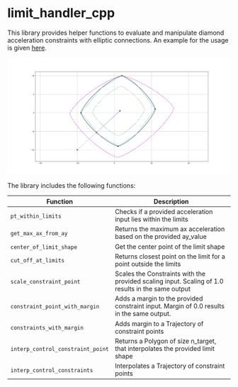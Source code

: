 # limit_handler_cpp
This library provides helper functions to evaluate and manipulate diamond acceleration constraints with elliptic connections. An example for the usage is given [here](./src/example.cpp).

![Limits](./docs/limits.svg)

The library includes the following functions:

| Function | Description |
| -------- | ---------------------------- |
| `pt_within_limits` | Checks if a provided acceleration input lies within the limits |
| `get_max_ax_from_ay` | Returns the maximum ax acceleration based on the provided ay_value |
| `center_of_limit_shape` | Get the center point of the limit shape |
| `cut_off_at_limits` | Returns closest point on the limit for a point outside the limits |
| `scale_constraint_point` | Scales the Constraints with the provided scaling input. Scaling of 1.0 results in the same output |
| `constraint_point_with_margin` | Adds a margin to the provided constraint input. Margin of 0.0 results in the same output. |
| `constraints_with_margin` | Adds margin to a Trajectory of constraint points |
| `interp_control_constraint_point` | Returns a Polygon of size n_target, that interpolates the provided limit shape |
| `interp_control_constraints` | Interpolates a Trajectory of constraint points |
